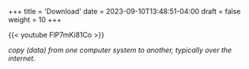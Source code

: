 +++
title = 'Download'
date = 2023-09-10T13:48:51-04:00
draft = false
weight = 10
+++

{{< youtube FlP7mKi81Co >}}

*copy (data) from one computer system to another, typically over the internet.*